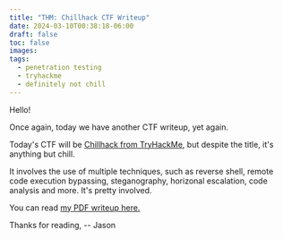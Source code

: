 ```yaml
---
title: "THM: Chillhack CTF Writeup"
date: 2024-03-10T00:38:18-06:00
draft: false
toc: false
images:
tags:
  - penetration testing
  - tryhackme
  - definitely not chill
---
```


Hello!

Once again, today we have another CTF writeup, yet again.

Today's CTF will be [Chillhack from TryHackMe](https://tryhackme.com/room/chillhack), but despite the title, it's anything but chill.

It involves the use of multiple techniques, such as reverse shell, remote code execution bypassing, steganography, horizonal escalation, code analysis and more. It's pretty involved.

You can read [my PDF writeup here.](/chillhack.pdf)

Thanks for reading,
-- Jason
